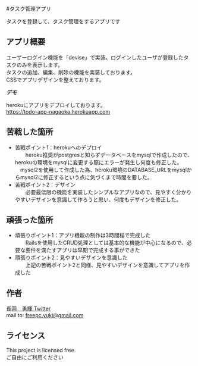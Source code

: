#タスク管理アプリ
 
タスクを登録して、タスク管理をするアプリです
 
## アプリ概要
 
ユーザーログイン機能を「devise」で実装。ログインしたユーザが登録したタスクのみを表示します。  
タスクの追加、編集、削除の機能を実装しております。  
CSSでアプリデザインを整えております。
 
***デモ***
 
herokuにアプリをデプロイしております。  
https://todo-app-nagaoka.herokuapp.com
 
## 苦戦した箇所
 
- 苦戦ポイント1：herokuへのデプロイ  
　　heroku推奨がpostgresと知らずデータベースをmysqlで作成したので、herokuの環境をmysqlに変更する際にエラーが発生し何度も修正した。  
  　mysql2を使用して作成した為、heroku環境のDATABASE_URLをmysqlからmysql2に修正するという点に気づくまで時間を要した。    
- 苦戦ポイント2：デザイン  
　　必要最低限の機能を実装したシンプルなアプリなので、見やすく分かりやすいデザインを意識して作ろうと思い、何度もデザインを修正した。  
 
## 頑張った箇所
 
- 頑張りポイント1：アプリ機能の制作は3時間程で完成した  
　　Railsを使用したCRUD処理としては基本的な機能が中心になるので、必要な要件を満たすアプリは早期で完成する事ができた    
- 頑張りポイント2：見やすいデザインを意識した  
　　上記の苦戦ポイント2と同様、見やすいデザインを意識してアプリを作成した  
 

## 作者
 
[長岡　勇輝:Twitter](https://twitter.com/freepc_yuki)  
mail to: freepc.yuki@gmail.com
 
## ライセンス

This project is licensed free.  
ご自由にご利用ください
